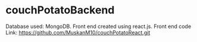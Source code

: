 # couchPotatoBackend

Database used: MongoDB.
Front end created using react.js. 
Front end code Link: https://github.com/MuskanM10/couchPotatoReact.git
